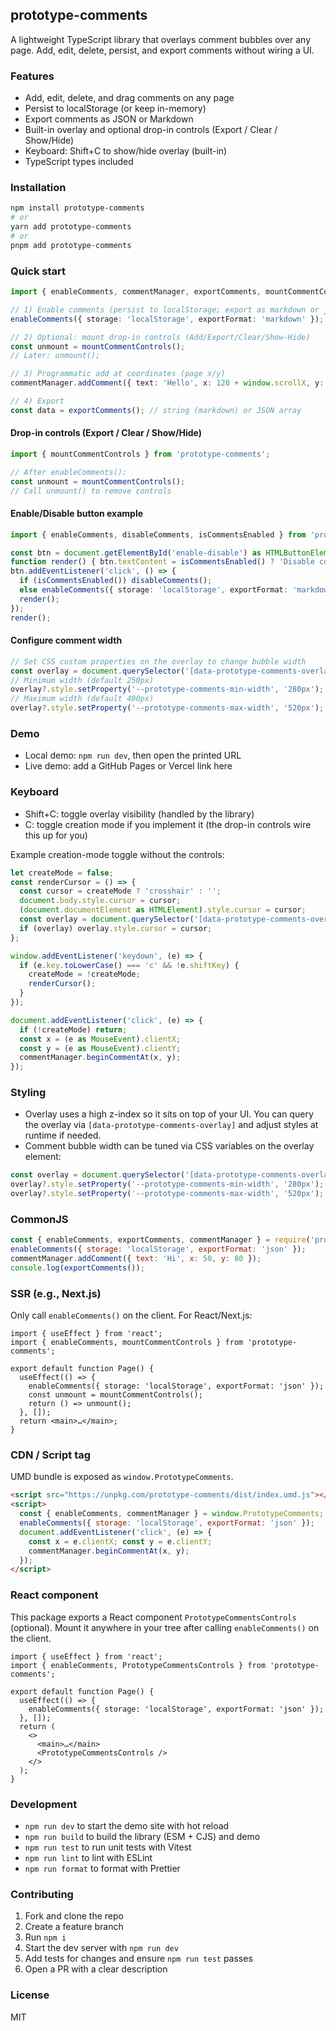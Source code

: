 ## prototype-comments

A lightweight TypeScript library that overlays comment bubbles over any page. Add, edit, delete, persist, and export comments without wiring a UI.

### Features

- Add, edit, delete, and drag comments on any page
- Persist to localStorage (or keep in-memory)
- Export comments as JSON or Markdown
- Built-in overlay and optional drop-in controls (Export / Clear / Show/Hide)
- Keyboard: Shift+C to show/hide overlay (built-in)
- TypeScript types included

### Installation

```bash
npm install prototype-comments
# or
yarn add prototype-comments
# or
pnpm add prototype-comments
```

### Quick start

```ts
import { enableComments, commentManager, exportComments, mountCommentControls } from 'prototype-comments';

// 1) Enable comments (persist to localStorage; export as markdown or json)
enableComments({ storage: 'localStorage', exportFormat: 'markdown' });

// 2) Optional: mount drop-in controls (Add/Export/Clear/Show-Hide)
const unmount = mountCommentControls();
// Later: unmount();

// 3) Programmatic add at coordinates (page x/y)
commentManager.addComment({ text: 'Hello', x: 120 + window.scrollX, y: 200 + window.scrollY });

// 4) Export
const data = exportComments(); // string (markdown) or JSON array
```

#### Drop-in controls (Export / Clear / Show/Hide)

```ts
import { mountCommentControls } from 'prototype-comments';

// After enableComments():
const unmount = mountCommentControls();
// Call unmount() to remove controls
```

#### Enable/Disable button example

```ts
import { enableComments, disableComments, isCommentsEnabled } from 'prototype-comments';

const btn = document.getElementById('enable-disable') as HTMLButtonElement;
function render() { btn.textContent = isCommentsEnabled() ? 'Disable comments' : 'Enable comments'; }
btn.addEventListener('click', () => {
  if (isCommentsEnabled()) disableComments();
  else enableComments({ storage: 'localStorage', exportFormat: 'markdown' });
  render();
});
render();
```

#### Configure comment width

```ts
// Set CSS custom properties on the overlay to change bubble width
const overlay = document.querySelector('[data-prototype-comments-overlay]') as HTMLDivElement;
// Minimum width (default 250px)
overlay?.style.setProperty('--prototype-comments-min-width', '280px');
// Maximum width (default 400px)
overlay?.style.setProperty('--prototype-comments-max-width', '520px');
```

### Demo

- Local demo: `npm run dev`, then open the printed URL
- Live demo: add a GitHub Pages or Vercel link here

### Keyboard

- Shift+C: toggle overlay visibility (handled by the library)
- C: toggle creation mode if you implement it (the drop-in controls wire this up for you)

Example creation-mode toggle without the controls:

```ts
let createMode = false;
const renderCursor = () => {
  const cursor = createMode ? 'crosshair' : '';
  document.body.style.cursor = cursor;
  (document.documentElement as HTMLElement).style.cursor = cursor;
  const overlay = document.querySelector('[data-prototype-comments-overlay]') as HTMLDivElement | null;
  if (overlay) overlay.style.cursor = cursor;
};

window.addEventListener('keydown', (e) => {
  if (e.key.toLowerCase() === 'c' && !e.shiftKey) {
    createMode = !createMode;
    renderCursor();
  }
});

document.addEventListener('click', (e) => {
  if (!createMode) return;
  const x = (e as MouseEvent).clientX;
  const y = (e as MouseEvent).clientY;
  commentManager.beginCommentAt(x, y);
});
```

### Styling

- Overlay uses a high z-index so it sits on top of your UI. You can query the overlay via `[data-prototype-comments-overlay]` and adjust styles at runtime if needed.
- Comment bubble width can be tuned via CSS variables on the overlay element:

```ts
const overlay = document.querySelector('[data-prototype-comments-overlay]') as HTMLDivElement | null;
overlay?.style.setProperty('--prototype-comments-min-width', '280px');
overlay?.style.setProperty('--prototype-comments-max-width', '520px');
```

### CommonJS

```js
const { enableComments, exportComments, commentManager } = require('prototype-comments');
enableComments({ storage: 'localStorage', exportFormat: 'json' });
commentManager.addComment({ text: 'Hi', x: 50, y: 80 });
console.log(exportComments());
```

### SSR (e.g., Next.js)

Only call `enableComments()` on the client. For React/Next.js:

```tsx
import { useEffect } from 'react';
import { enableComments, mountCommentControls } from 'prototype-comments';

export default function Page() {
  useEffect(() => {
    enableComments({ storage: 'localStorage', exportFormat: 'json' });
    const unmount = mountCommentControls();
    return () => unmount();
  }, []);
  return <main>…</main>;
}
```

### CDN / Script tag

UMD bundle is exposed as `window.PrototypeComments`.

```html
<script src="https://unpkg.com/prototype-comments/dist/index.umd.js"></script>
<script>
  const { enableComments, commentManager } = window.PrototypeComments;
  enableComments({ storage: 'localStorage', exportFormat: 'json' });
  document.addEventListener('click', (e) => {
    const x = e.clientX; const y = e.clientY;
    commentManager.beginCommentAt(x, y);
  });
</script>
```

### React component

This package exports a React component `PrototypeCommentsControls` (optional). Mount it anywhere in your tree after calling `enableComments()` on the client.

```tsx
import { useEffect } from 'react';
import { enableComments, PrototypeCommentsControls } from 'prototype-comments';

export default function Page() {
  useEffect(() => {
    enableComments({ storage: 'localStorage', exportFormat: 'json' });
  }, []);
  return (
    <>
      <main>…</main>
      <PrototypeCommentsControls />
    </>
  );
}
```

### Development

- `npm run dev` to start the demo site with hot reload
- `npm run build` to build the library (ESM + CJS) and demo
- `npm run test` to run unit tests with Vitest
- `npm run lint` to lint with ESLint
- `npm run format` to format with Prettier

### Contributing

1. Fork and clone the repo
2. Create a feature branch
3. Run `npm i`
4. Start the dev server with `npm run dev`
5. Add tests for changes and ensure `npm run test` passes
6. Open a PR with a clear description

### License

MIT


